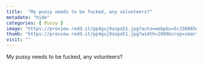 ```yaml
---
title:  "My pussy needs to be fucked, any volunteers?"
metadate: "hide"
categories: [ Pussy ]
image: "https://preview.redd.it/pp4guj9azpo51.jpg?auto=webp&s=5c336685e1c6341433d1033b95fc4d2679ecbff4"
thumb: "https://preview.redd.it/pp4guj9azpo51.jpg?width=1080&crop=smart&auto=webp&s=5c825f9c97f2539ebb57a2910c15a2add36566ff"
visit: ""
---
```

My pussy needs to be fucked, any volunteers?
